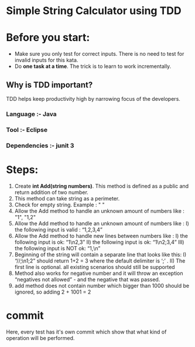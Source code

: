 # Simple String Calculator using TDD
# Before you start:
- Make sure you only test for correct inputs. There is no need to test for invalid inputs for this kata.
- Do **one task at a time**. The trick is to learn to work incrementally.
## Why is TDD important?
TDD helps keep productivity high by narrowing focus of the developers.
### Language :- Java
### Tool :- Eclipse  
### Dependencies :- junit 3
# Steps:
 1. Create **int Add(string numbers)**. This method is defined as a public and return addition of two number. 
 2. This method can take string as a perimeter.
 3. Check for empty string. Example : " " 
 4. Allow the Add method to handle an unknown amount of numbers like : "1", "1,2" 
 5. Allow the Add method to handle an unknown amount of numbers like :
        I) the following input is valid : “1,2,3,4”
 6. Allow the Add method to handle new lines between numbers like :
        I) the following input is ok: “1\n2,3”
       II) the following input is ok: “1\n2;3,4”
      III) the following input is NOT ok: “1,\n” 
 7.  Beginning of the string will contain a separate line that looks like this: 
        I) “//;\n1;2” should return 1+2 = 3 where the default delimiter is ‘;’ .
       II) The first line is optional. all existing scenarios should still be supported
 8. Method also works for negative number and it will throw an exception “negatives not allowed” - and the negative that was passed.
 9. add method does not contain number which bigger than 1000 should be ignored, so adding 2 + 1001 = 2
# commit
Here, every test has it's own commit which show that what kind of operation will be performed.
